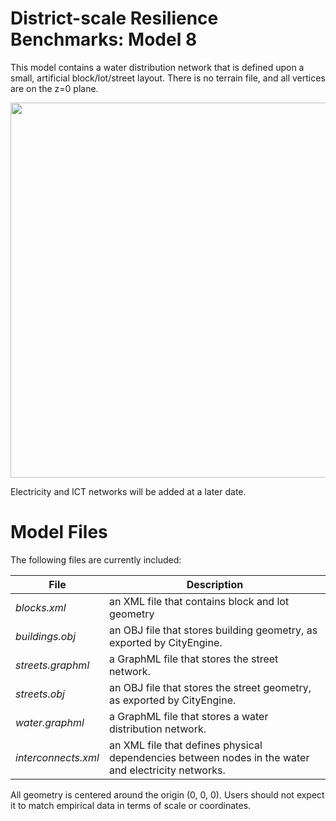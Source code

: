 # District-scale Resilience Benchmarks: Model 8

This model contains a water distribution network that is defined upon a small, artificial block/lot/street layout. There is no terrain file, and all vertices are on the z=0 plane.

<p align="center">
<img src="https://github.com/uvicjames/district_scale_resilience_benchmarks/assets/6242976/e99f32ad-3685-4d92-8219-8d706909e17f" width="600">
</p>

Electricity and ICT networks will be added at a later date.

# Model Files

The following files are currently included:

| File  | Description |
| ------------- | ------------- |
| _blocks.xml_  | an XML file that contains block and lot geometry  |
|_buildings.obj_| an OBJ file that stores building geometry, as exported by CityEngine.|
| _streets.graphml_| a GraphML file that stores the street network.|
| _streets.obj_| an OBJ file that stores the street geometry, as exported by CityEngine.|
| _water.graphml_|  a GraphML file that stores a water distribution network.|
| _interconnects.xml_| an XML file that defines physical dependencies between nodes in the water and electricity networks.|

All geometry is centered around the origin (0, 0, 0). Users should not expect it to match empirical data in terms of scale or coordinates. 
